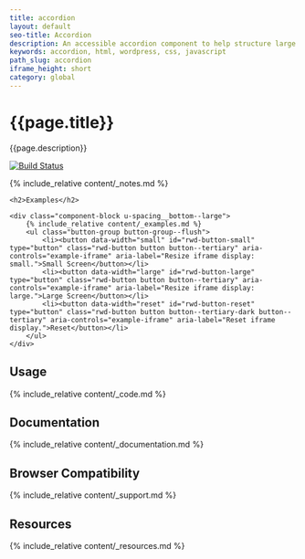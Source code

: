```yaml
---
title: accordion
layout: default
seo-title: Accordion
description: An accessible accordion component to help structure large amounts of content on a page
keywords: accordion, html, wordpress, css, javascript
path_slug: accordion
iframe_height: short
category: global
---
```


<div class="u-align-center--small">
	<h1>{{page.title}}</h1>
	<p class="u-lighten">
		{{page.description}}
	</p>
	<a href="https://travis-ci.org/10up/component-accordion" class="u-spacing__bottom--large u-inline-block">
		<img src="https://github.com/10up/component-accordion/workflows/Automated%20Tests/badge.svg" alt="Build Status" />
	</a>
</div>

{% include_relative content/_notes.md %}

<div class="u-spacing__top--large">

	<h2>Examples</h2>

	<div class="component-block u-spacing__bottom--large">
		{% include_relative content/_examples.md %}
		<ul class="button-group button-group--flush">
			<li><button data-width="small" id="rwd-button-small" type="button" class="rwd-button button button--tertiary" aria-controls="example-iframe" aria-label="Resize iframe display: small.">Small Screen</button></li>
			<li><button data-width="large" id="rwd-button-large" type="button" class="rwd-button button button--tertiary" aria-controls="example-iframe" aria-label="Resize iframe display: large.">Large Screen</button></li>
			<li><button data-width="reset" id="rwd-button-reset" type="button" class="rwd-button button button--tertiary-dark button--tertiary" aria-controls="example-iframe" aria-label="Reset iframe display.">Reset</button></li>
		</ul>
	</div>
</div>

## Usage
<div class="component-block u-spacing__bottom--large">
	{% include_relative content/_code.md %}
</div>

## Documentation
<div class="component-block u-spacing__bottom--large">
	{% include_relative content/_documentation.md %}
</div>

## Browser Compatibility
<div class="component-block u-spacing__bottom--large">
	{% include_relative content/_support.md %}
</div>

## Resources
<div class="component-block u-spacing__bottom--large">
	{% include_relative content/_resources.md %}
</div>
